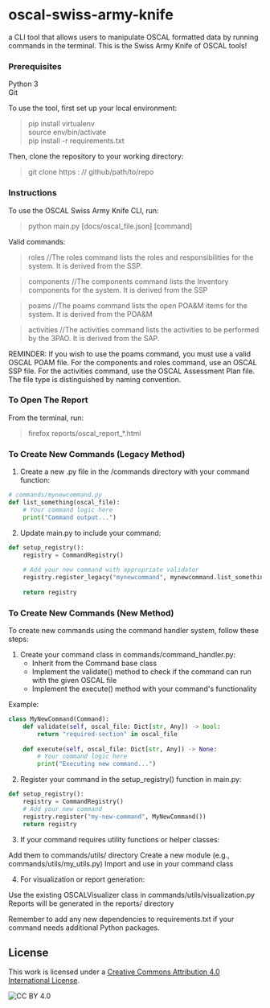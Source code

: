 # oscal-swiss-army-knife
a CLI tool that allows users to manipulate OSCAL formatted data by running commands in the terminal.  This is the Swiss Army Knife of OSCAL tools!

### Prerequisites  
Python 3  
Git  

To use the tool, first set up your local environment:

>pip install virtualenv  
>source env/bin/activate  
>pip install -r requirements.txt  

Then, clone the repository to your working directory:
> git clone https : // github/path/to/repo


### Instructions  
To use the OSCAL Swiss Army Knife CLI, run:

>python main.py [docs/oscal_file.json] [command]  

Valid commands:  
>roles //The roles command lists the roles and responsibilities for the system.  It is derived from the SSP.   

>components //The components command lists the Inventory components for the system.  It is derived from the SSP

>poams //The poams command lists the open POA&M items for the system.  It is derived from the POA&M  

>activities //The activities command lists the activities to be performed by the 3PAO.  It is derived from the SAP.  


REMINDER:  If you wish to use the poams command, you must use a valid OSCAL POAM file.  For the components and roles command, use an OSCAL SSP file.  For the activities command, use the OSCAL Assessment Plan file.  The file type is distinguished by naming convention.

### To Open The Report
From the terminal, run:

>firefox reports/oscal_report_*.html

### To Create New Commands (Legacy Method) 
1. Create a new .py file in the /commands directory with your command function:
```python
# commands/mynewcommand.py
def list_something(oscal_file):
    # Your command logic here
    print("Command output...")
```
2. Update main.py to include your command:
```python
def setup_registry():
    registry = CommandRegistry()
    
    # Add your new command with appropriate validator
    registry.register_legacy("mynewcommand", mynewcommand.list_something, validate_ssp)
    
    return registry
```


### To Create New Commands (New Method)
To create new commands using the command handler system, follow these steps:

1. Create your command class in commands/command_handler.py:
   - Inherit from the Command base class
   - Implement the validate() method to check if the command can run with the given OSCAL file
   - Implement the execute() method with your command's functionality
   
Example:
```python
class MyNewCommand(Command):
    def validate(self, oscal_file: Dict[str, Any]) -> bool:
        return "required-section" in oscal_file
        
    def execute(self, oscal_file: Dict[str, Any]) -> None:
        # Your command logic here
        print("Executing new command...")
```
2. Register your command in the setup_registry() function in main.py:
```python
def setup_registry():
    registry = CommandRegistry()
    # Add your new command
    registry.register("my-new-command", MyNewCommand())
    return registry
```
3. If your command requires utility functions or helper classes:

Add them to commands/utils/ directory
Create a new module (e.g., commands/utils/my_utils.py)
Import and use in your command class


4. For visualization or report generation:

Use the existing OSCALVisualizer class in commands/utils/visualization.py
Reports will be generated in the reports/ directory

Remember to add any new dependencies to requirements.txt if your command needs additional Python packages.

## License

This work is licensed under a [Creative Commons Attribution 4.0 International License](http://creativecommons.org/licenses/by/4.0/).

![CC BY 4.0][cc-by-shield]

[cc-by-shield]: https://img.shields.io/badge/License-CC%20BY%204.0-lightgrey.svg
